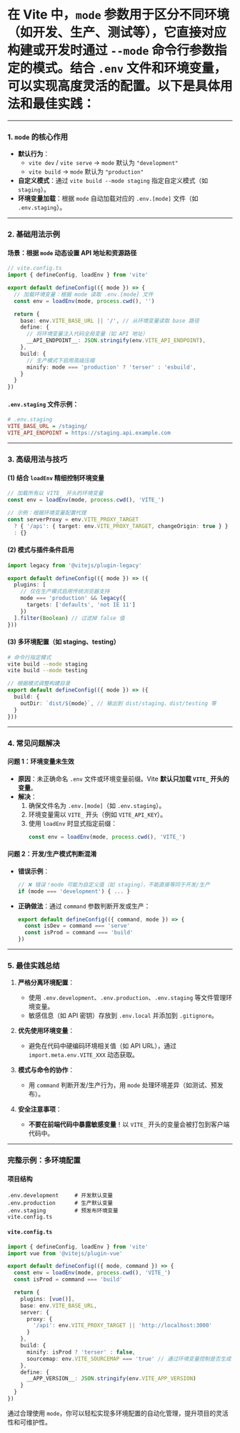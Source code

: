 


# 在 Vite 中，**`mode` 参数**用于区分不同环境（如开发、生产、测试等），它直接对应构建或开发时通过 `--mode` 命令行参数指定的模式。结合 `.env` 文件和环境变量，可以实现高度灵活的配置。以下是具体用法和最佳实践：

---

### **1. `mode` 的核心作用**
- **默认行为**：
    - `vite dev` / `vite serve` → `mode` 默认为 `"development"`
    - `vite build` → `mode` 默认为 `"production"`
- **自定义模式**：通过 `vite build --mode staging` 指定自定义模式（如 `staging`）。
- **环境变量加载**：根据 `mode` 自动加载对应的 `.env.[mode]` 文件（如 `.env.staging`）。

---

### **2. 基础用法示例**
#### **场景**：根据 `mode` 动态设置 API 地址和资源路径
```typescript
// vite.config.ts
import { defineConfig, loadEnv } from 'vite'

export default defineConfig(({ mode }) => {
  // 加载环境变量：根据 mode 读取 .env.[mode] 文件
  const env = loadEnv(mode, process.cwd(), '')

  return {
    base: env.VITE_BASE_URL || '/', // 从环境变量读取 base 路径
    define: {
      // 将环境变量注入代码全局变量（如 API 地址）
      __API_ENDPOINT__: JSON.stringify(env.VITE_API_ENDPOINT),
    },
    build: {
      // 生产模式下启用高级压缩
      minify: mode === 'production' ? 'terser' : 'esbuild',
    }
  }
})
```

#### **`.env.staging` 文件示例**：
```ini
# .env.staging
VITE_BASE_URL = /staging/
VITE_API_ENDPOINT = https://staging.api.example.com
```

---

### **3. 高级用法与技巧**

#### **(1) 结合 `loadEnv` 精细控制环境变量**
```typescript
// 加载所有以 VITE_ 开头的环境变量
const env = loadEnv(mode, process.cwd(), 'VITE_')

// 示例：根据环境变量配置代理
const serverProxy = env.VITE_PROXY_TARGET 
  ? { '/api': { target: env.VITE_PROXY_TARGET, changeOrigin: true } }
  : {}
```

#### **(2) 模式与插件条件启用**
```typescript
import legacy from '@vitejs/plugin-legacy'

export default defineConfig(({ mode }) => ({
  plugins: [
    // 仅在生产模式启用传统浏览器支持
    mode === 'production' && legacy({
      targets: ['defaults', 'not IE 11']
    })
  ].filter(Boolean) // 过滤掉 false 值
}))
```

#### **(3) 多环境配置（如 staging、testing）**
```bash
# 命令行指定模式
vite build --mode staging
vite build --mode testing
```

```typescript
// 根据模式调整构建目录
export default defineConfig(({ mode }) => ({
  build: {
    outDir: `dist/${mode}`, // 输出到 dist/staging、dist/testing 等
  }
}))
```

---

### **4. 常见问题解决**

#### **问题 1：环境变量未生效**
- **原因**：未正确命名 `.env` 文件或环境变量前缀。Vite **默认只加载 `VITE_` 开头的变量**。
- **解决**：
    1. 确保文件名为 `.env.[mode]`（如 `.env.staging`）。
    2. 环境变量需以 `VITE_` 开头（例如 `VITE_API_KEY`）。
    3. 使用 `loadEnv` 时显式指定前缀：
       ```typescript
       const env = loadEnv(mode, process.cwd(), 'VITE_')
       ```

#### **问题 2：开发/生产模式判断混淆**
- **错误示例**：
  ```typescript
  // ❌ 错误！mode 可能为自定义值（如 staging），不能直接等同于开发/生产
  if (mode === 'development') { ... }
  ```
- **正确做法**：通过 `command` 参数判断开发或生产：
  ```typescript
  export default defineConfig(({ command, mode }) => {
    const isDev = command === 'serve'
    const isProd = command === 'build'
  })
  ```

---

### **5. 最佳实践总结**
1. **严格分离环境配置**：
    - 使用 `.env.development`、`.env.production`、`.env.staging` 等文件管理环境变量。
    - 敏感信息（如 API 密钥）存放到 `.env.local` 并添加到 `.gitignore`。

2. **优先使用环境变量**：
    - 避免在代码中硬编码环境相关值（如 API URL），通过 `import.meta.env.VITE_XXX` 动态获取。

3. **模式与命令的协作**：
    - 用 `command` 判断开发/生产行为，用 `mode` 处理环境差异（如测试、预发布）。

4. **安全注意事项**：
    - **不要在前端代码中暴露敏感变量**！以 `VITE_` 开头的变量会被打包到客户端代码中。

---

### **完整示例：多环境配置**
#### **项目结构**
```
.env.development     # 开发默认变量
.env.production      # 生产默认变量
.env.staging         # 预发布环境变量
vite.config.ts
```

#### **`vite.config.ts`**
```typescript
import { defineConfig, loadEnv } from 'vite'
import vue from '@vitejs/plugin-vue'

export default defineConfig(({ mode, command }) => {
  const env = loadEnv(mode, process.cwd(), 'VITE_')
  const isProd = command === 'build'

  return {
    plugins: [vue()],
    base: env.VITE_BASE_URL,
    server: {
      proxy: {
        '/api': env.VITE_PROXY_TARGET || 'http://localhost:3000'
      }
    },
    build: {
      minify: isProd ? 'terser' : false,
      sourcemap: env.VITE_SOURCEMAP === 'true' // 通过环境变量控制是否生成 sourcemap
    },
    define: {
      __APP_VERSION__: JSON.stringify(env.VITE_APP_VERSION)
    }
  }
})
```

通过合理使用 `mode`，你可以轻松实现多环境配置的自动化管理，提升项目的灵活性和可维护性。